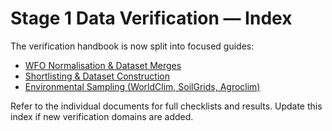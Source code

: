 # Stage 1 Data Verification — Index

The verification handbook is now split into focused guides:
- [WFO Normalisation & Dataset Merges](Stage_1_WFO_Normalisation_Verification.md)
- [Shortlisting & Dataset Construction](Stage_1_Shortlisting_Verification.md)
- [Environmental Sampling (WorldClim, SoilGrids, Agroclim)](Stage_1_Environmental_Verification.md)

Refer to the individual documents for full checklists and results. Update this index if new verification domains are added.
